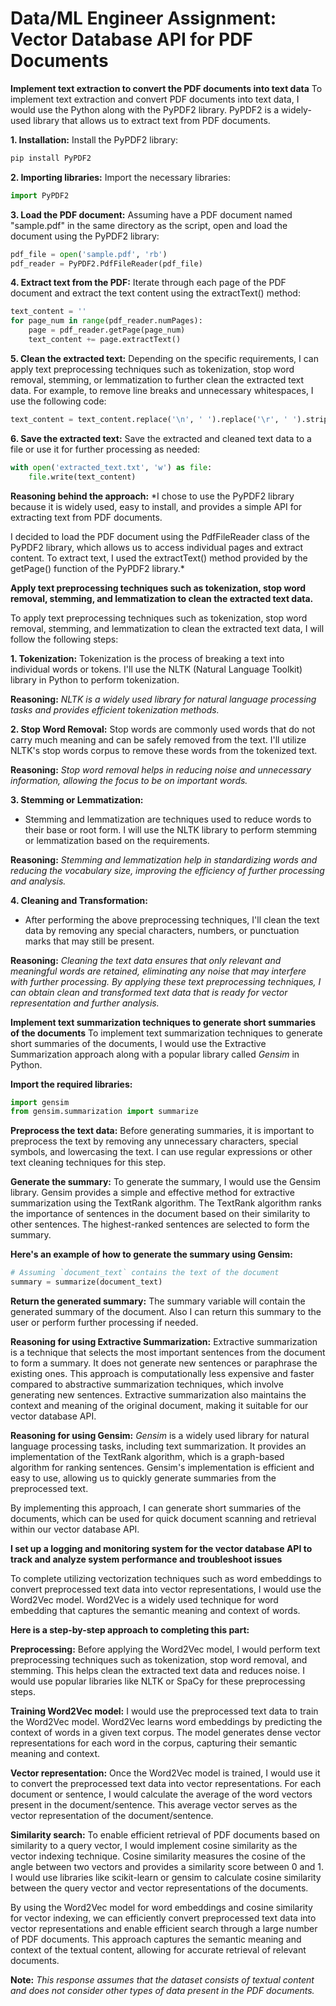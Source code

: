 # Data/ML Engineer Assignment: Vector Database API for PDF Documents
**Implement text extraction to convert the PDF documents into text data**
To implement text extraction and convert PDF documents into text data, I would use the Python along with the PyPDF2 library. PyPDF2 is a widely-used library that allows us to extract text from PDF documents.

**1. Installation:** Install the PyPDF2 library:
```python
pip install PyPDF2
```
**2. Importing libraries:** Import the necessary libraries:
```python
import PyPDF2
```
**3. Load the PDF document:** Assuming have a PDF document named "sample.pdf" in the same directory as the script, open and load the document using the PyPDF2 library:
```python
pdf_file = open('sample.pdf', 'rb')
pdf_reader = PyPDF2.PdfFileReader(pdf_file)
```
**4. Extract text from the PDF:** Iterate through each page of the PDF document and extract the text content using the extractText() method:
```python
text_content = ''
for page_num in range(pdf_reader.numPages):
    page = pdf_reader.getPage(page_num)
    text_content += page.extractText()
```
**5. Clean the extracted text:** Depending on the specific requirements, I can apply text preprocessing techniques such as tokenization, stop word removal, stemming, or lemmatization to further clean the extracted text data. For example, to remove line breaks and unnecessary whitespaces, I use the following code:
```python
text_content = text_content.replace('\n', ' ').replace('\r', ' ').strip()
```
**6. Save the extracted text:** Save the extracted and cleaned text data to a file or use it for further processing as needed:
```python
with open('extracted_text.txt', 'w') as file:
    file.write(text_content)
```
**Reasoning behind the approach:** *I chose to use the PyPDF2 library because it is widely used, easy to install, and provides a simple API for extracting text from PDF documents.

I decided to load the PDF document using the PdfFileReader class of the PyPDF2 library, which allows us to access individual pages and extract content.
To extract text, I used the extractText() method provided by the getPage() function of the PyPDF2 library.*

**Apply text preprocessing techniques such as tokenization, stop word removal, stemming, and lemmatization to clean the extracted text data.**

To apply text preprocessing techniques such as tokenization, stop word removal, stemming, and lemmatization to clean the extracted text data, I will follow the following steps:


**1. Tokenization:**
Tokenization is the process of breaking a text into individual words or tokens. I'll use the NLTK (Natural Language Toolkit) library in Python to perform tokenization.

**Reasoning:** *NLTK is a widely used library for natural language processing tasks and provides efficient tokenization methods.*


**2. Stop Word Removal:**
Stop words are commonly used words that do not carry much meaning and can be safely removed from the text. I'll utilize NLTK's stop words corpus to remove these words from the tokenized text.

**Reasoning:** *Stop word removal helps in reducing noise and unnecessary information, allowing the focus to be on important words.*


**3. Stemming or Lemmatization:**
- Stemming and lemmatization are techniques used to reduce words to their base or root form. I will use the NLTK library to perform stemming or lemmatization based on the requirements.

**Reasoning:** *Stemming and lemmatization help in standardizing words and reducing the vocabulary size, improving the efficiency of further processing and analysis.*


**4. Cleaning and Transformation:**
- After performing the above preprocessing techniques, I'll clean the text data by removing any special characters, numbers, or punctuation marks that may still be present.

**Reasoning:** *Cleaning the text data ensures that only relevant and meaningful words are retained, eliminating any noise that may interfere with further processing.
By applying these text preprocessing techniques, I can obtain clean and transformed text data that is ready for vector representation and further analysis.*

**Implement text summarization techniques to generate short summaries of the documents**
To implement text summarization techniques to generate short summaries of the documents, I would use the Extractive Summarization approach along with a popular library called *Gensim* in Python.

**Import the required libraries:** 
```python
import gensim
from gensim.summarization import summarize
```

**Preprocess the text data:** Before generating summaries, it is important to preprocess the text by removing any unnecessary characters, special symbols, and lowercasing the text. I can use regular expressions or other text cleaning techniques for this step.

**Generate the summary:** To generate the summary, I would use the Gensim library. Gensim provides a simple and effective method for extractive summarization using the TextRank algorithm. The TextRank algorithm ranks the importance of sentences in the document based on their similarity to other sentences. The highest-ranked sentences are selected to form the summary.

**Here's an example of how to generate the summary using Gensim:**
```python
# Assuming `document_text` contains the text of the document
summary = summarize(document_text)
```
**Return the generated summary:** The summary variable will contain the generated summary of the document. Also I can return this summary to the user or perform further processing if needed.

**Reasoning for using Extractive Summarization:** Extractive summarization is a technique that selects the most important sentences from the document to form a summary. It does not generate new sentences or paraphrase the existing ones. This approach is computationally less expensive and faster compared to abstractive summarization techniques, which involve generating new sentences. Extractive summarization also maintains the context and meaning of the original document, making it suitable for our vector database API.

**Reasoning for using Gensim:** *Gensim* is a widely used library for natural language processing tasks, including text summarization. It provides an implementation of the TextRank algorithm, which is a graph-based algorithm for ranking sentences. Gensim's implementation is efficient and easy to use, allowing us to quickly generate summaries from the preprocessed text.

By implementing this approach, I can generate short summaries of the documents, which can be used for quick document scanning and retrieval within our vector database API.

**I set up a logging and monitoring system for the vector database API to track and analyze system performance and troubleshoot issues**

To complete utilizing vectorization techniques such as word embeddings to convert preprocessed text data into vector representations, I would use the Word2Vec model. Word2Vec is a widely used technique for word embedding that captures the semantic meaning and context of words.

**Here is a step-by-step approach to completing this part:**

**Preprocessing:** Before applying the Word2Vec model, I would perform text preprocessing techniques such as tokenization, stop word removal, and stemming. This helps clean the extracted text data and reduces noise. I would use popular libraries like NLTK or SpaCy for these preprocessing steps.

**Training Word2Vec model:** I would use the preprocessed text data to train the Word2Vec model. Word2Vec learns word embeddings by predicting the context of words in a given text corpus. The model generates dense vector representations for each word in the corpus, capturing their semantic meaning and context.

**Vector representation:** Once the Word2Vec model is trained, I would use it to convert the preprocessed text data into vector representations. For each document or sentence, I would calculate the average of the word vectors present in the document/sentence. This average vector serves as the vector representation of the document/sentence.

**Similarity search:** To enable efficient retrieval of PDF documents based on similarity to a query vector, I would implement cosine similarity as the vector indexing technique. Cosine similarity measures the cosine of the angle between two vectors and provides a similarity score between 0 and 1. I would use libraries like scikit-learn or gensim to calculate cosine similarity between the query vector and vector representations of the documents.

By using the Word2Vec model for word embeddings and cosine similarity for vector indexing, we can efficiently convert preprocessed text data into vector representations and enable efficient search through a large number of PDF documents. This approach captures the semantic meaning and context of the textual content, allowing for accurate retrieval of relevant documents.

**Note:** *This response assumes that the dataset consists of textual content and does not consider other types of data present in the PDF documents.*

